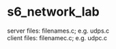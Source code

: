 # s6_network_lab

server files: filenames.c;  e.g. udps.c <br>
client files: filenamec.c; e.g. udpc.c
